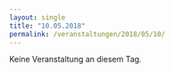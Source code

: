 ```yaml
---
layout: single
title: "10.05.2018"
permalink: /veranstaltungen/2018/05/10/
---
```


Keine Veranstaltung an diesem Tag.
